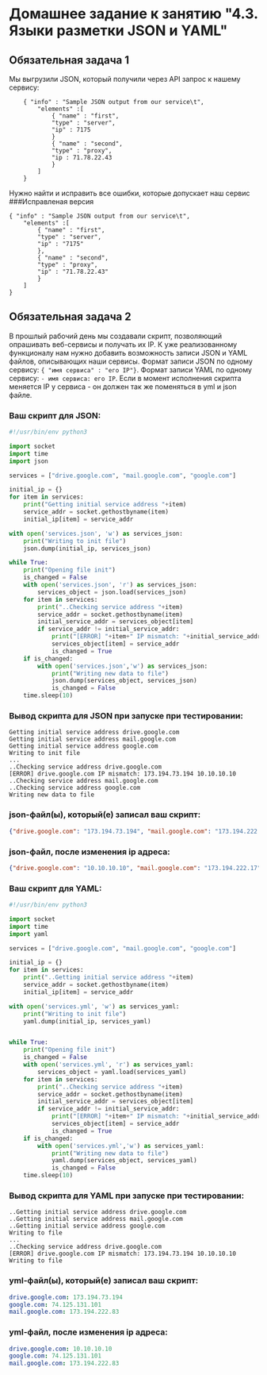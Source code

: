 # Домашнее задание к занятию "4.3. Языки разметки JSON и YAML"


## Обязательная задача 1
Мы выгрузили JSON, который получили через API запрос к нашему сервису:
```
    { "info" : "Sample JSON output from our service\t",
        "elements" :[
            { "name" : "first",
            "type" : "server",
            "ip" : 7175 
            }
            { "name" : "second",
            "type" : "proxy",
            "ip : 71.78.22.43
            }
        ]
    }
```
  Нужно найти и исправить все ошибки, которые допускает наш сервис  
###Исправленая версия
```
{ "info" : "Sample JSON output from our service\t",
    "elements" :[
        { "name" : "first",
        "type" : "server",
        "ip" : "7175"
        },
        { "name" : "second",
        "type" : "proxy",
        "ip" : "71.78.22.43"
        }
    ]
}
```

## Обязательная задача 2
В прошлый рабочий день мы создавали скрипт, позволяющий опрашивать веб-сервисы и получать их IP. К уже реализованному функционалу нам нужно добавить возможность записи JSON и YAML файлов, описывающих наши сервисы. Формат записи JSON по одному сервису: `{ "имя сервиса" : "его IP"}`. Формат записи YAML по одному сервису: `- имя сервиса: его IP`. Если в момент исполнения скрипта меняется IP у сервиса - он должен так же поменяться в yml и json файле.

### Ваш скрипт для JSON:
```python
#!/usr/bin/env python3

import socket
import time
import json

services = ["drive.google.com", "mail.google.com", "google.com"]

initial_ip = {}
for item in services:
    print("Getting initial service address "+item)
    service_addr = socket.gethostbyname(item)
    initial_ip[item] = service_addr

with open('services.json', 'w') as services_json:
    print("Writing to init file")
    json.dump(initial_ip, services_json)

while True:
    print("Opening file init")
    is_changed = False
    with open('services.json', 'r') as services_json:
        services_object = json.load(services_json)
    for item in services:
        print("..Checking service address "+item)
        service_addr = socket.gethostbyname(item)
        initial_service_addr = services_object[item]
        if service_addr != initial_service_addr:
            print("[ERROR] "+item+" IP mismatch: "+initial_service_addr + " " + service_addr)
            services_object[item] = service_addr
            is_changed = True
    if is_changed:
        with open('services.json','w') as services_json:
            print("Writing new data to file")
            json.dump(services_object, services_json)
            is_changed = False
    time.sleep(10)

```

### Вывод скрипта для JSON при запуске при тестировании:
```
Getting initial service address drive.google.com
Getting initial service address mail.google.com
Getting initial service address google.com
Writing to init file
...
..Checking service address drive.google.com
[ERROR] drive.google.com IP mismatch: 173.194.73.194 10.10.10.10
..Checking service address mail.google.com
..Checking service address google.com
Writing new data to file
```

### json-файл(ы), который(е) записал ваш скрипт:
```json
{"drive.google.com": "173.194.73.194", "mail.google.com": "173.194.222.17", "google.com": "74.125.131.102"}
```
### json-файл, после изменения ip адреса:
```json
{"drive.google.com": "10.10.10.10", "mail.google.com": "173.194.222.17", "google.com": "74.125.131.102"}
```



### Ваш скрипт для YAML:
```python
#!/usr/bin/env python3

import socket
import time
import yaml

services = ["drive.google.com", "mail.google.com", "google.com"]

initial_ip = {}
for item in services:
    print("..Getting initial service address "+item)
    service_addr = socket.gethostbyname(item)
    initial_ip[item] = service_addr

with open('services.yml', 'w') as services_yaml:
    print("Writing to init file")
    yaml.dump(initial_ip, services_yaml)


while True:
    print("Opening file init")
    is_changed = False
    with open('services.yml', 'r') as services_yaml:
        services_object = yaml.load(services_yaml)
    for item in services:
        print("..Checking service address "+item)
        service_addr = socket.gethostbyname(item)
        initial_service_addr = services_object[item]
        if service_addr != initial_service_addr:
            print("[ERROR] "+item+" IP mismatch: "+initial_service_addr + " " + service_addr)
            services_object[item] = service_addr
            is_changed = True
    if is_changed:
        with open('services.yml','w') as services_yaml:
            print("Writing new data to file")
            yaml.dump(services_object, services_yaml)
            is_changed = False
    time.sleep(10)
```

### Вывод скрипта для YAML при запуске при тестировании:
```
..Getting initial service address drive.google.com
..Getting initial service address mail.google.com
..Getting initial service address google.com
Writing to file
...
..Checking service address drive.google.com
[ERROR] drive.google.com IP mismatch: 173.194.73.194 10.10.10.10
Writing to file
```


### yml-файл(ы), который(е) записал ваш скрипт:
```yaml
drive.google.com: 173.194.73.194
google.com: 74.125.131.101
mail.google.com: 173.194.222.83
```
### yml-файл, после изменения ip адреса:
```yaml
drive.google.com: 10.10.10.10
google.com: 74.125.131.101
mail.google.com: 173.194.222.83
```
